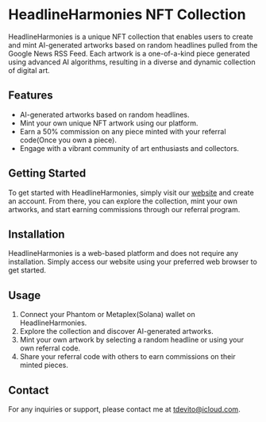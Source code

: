 # HeadlineHarmonies NFT Collection

HeadlineHarmonies is a unique NFT collection that enables users to create and mint AI-generated artworks based on random headlines pulled from the Google News RSS Feed. Each artwork is a one-of-a-kind piece generated using advanced AI algorithms, resulting in a diverse and dynamic collection of digital art.

## Features

- AI-generated artworks based on random headlines.
- Mint your own unique NFT artwork using our platform.
- Earn a 50% commission on any piece minted with your referral code(Once you own a piece).
- Engage with a vibrant community of art enthusiasts and collectors.

## Getting Started

To get started with HeadlineHarmonies, simply visit our [website](https://headlineharmonies.netlify.app/mint) and create an account. From there, you can explore the collection, mint your own artworks, and start earning commissions through our referral program.

## Installation

HeadlineHarmonies is a web-based platform and does not require any installation. Simply access our website using your preferred web browser to get started.

## Usage

1. Connect your Phantom or Metaplex(Solana) wallet on HeadlineHarmonies.
2. Explore the collection and discover AI-generated artworks.
3. Mint your own artwork by selecting a random headline or using your own referral code.
4. Share your referral code with others to earn commissions on their minted pieces.

## Contact

For any inquiries or support, please contact me at [tdevito@icloud.com](mailto:contact@headlineharmonies.com).